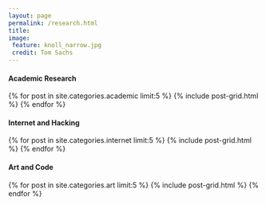 ```yaml
---
layout: page
permalink: /research.html
title:
image:
 feature: knoll_narrow.jpg
 credit: Tom Sachs
---
```


#### Academic Research

<div class="tiles">
{% for post in site.categories.academic limit:5 %}
{% include post-grid.html %}
{% endfor %}
</div><!-- /.tiles -->

#### Internet and Hacking

<div class="tiles">
{% for post in site.categories.internet limit:5 %}
{% include post-grid.html %}
{% endfor %}
</div><!-- /.tiles -->

#### Art and Code

<div class="tiles">
{% for post in site.categories.art limit:5 %}
{% include post-grid.html %}
{% endfor %}
</div><!-- /.tiles -->
